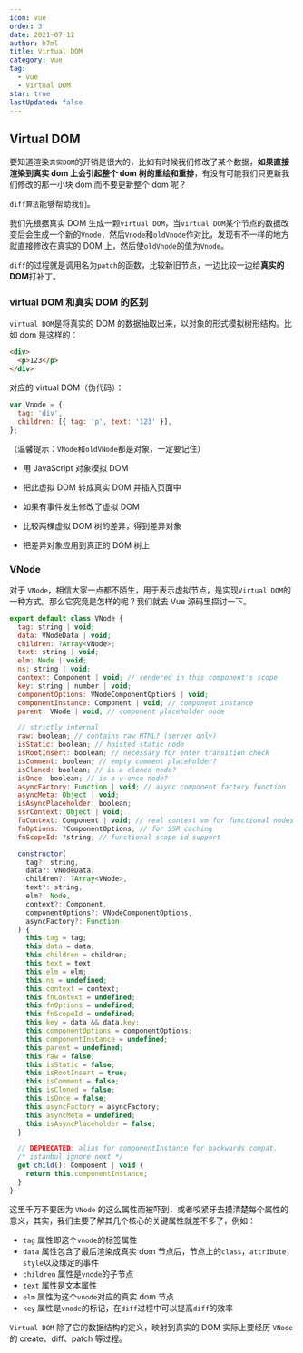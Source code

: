 ```yaml
---
icon: vue
order: 3
date: 2021-07-12
author: h7ml
title: Virtual DOM
category: vue
tag:
  - vue
  - Virtual DOM
star: true
lastUpdated: false
---
```


## Virtual DOM

要知道渲染`真实DOM`的开销是很大的，比如有时候我们修改了某个数据，**如果直接渲染到真实 dom 上会引起整个 dom 树的重绘和重排**，有没有可能我们只更新我们修改的那一小块 dom 而不要更新整个 dom 呢？

`diff算法`能够帮助我们。

我们先根据真实 DOM 生成一颗`virtual DOM`，当`virtual DOM`某个节点的数据改变后会生成一个新的`Vnode`，然后`Vnode`和`oldVnode`作对比，发现有不一样的地方就直接修改在真实的 DOM 上，然后使`oldVnode`的值为`Vnode`。

`diff`的过程就是调用名为`patch`的函数，比较新旧节点，一边比较一边给**真实的 DOM**打补丁。

### virtual DOM 和真实 DOM 的区别

`virtual DOM`是将真实的 DOM 的数据抽取出来，以对象的形式模拟树形结构。比如 dom 是这样的：

```html
<div>
  <p>123</p>
</div>
```

对应的 virtual DOM（伪代码）：

```js
var Vnode = {
  tag: 'div',
  children: [{ tag: 'p', text: '123' }],
};
```

（温馨提示：`VNode`和`oldVNode`都是对象，一定要记住）

- 用 JavaScript 对象模拟 DOM
- 把此虚拟 DOM 转成真实 DOM 并插入页面中
- 如果有事件发生修改了虚拟 DOM
- 比较两棵虚拟 DOM 树的差异，得到差异对象

- 把差异对象应用到真正的 DOM 树上

### VNode

对于 `VNode`，相信大家一点都不陌生，用于表示虚拟节点，是实现`Virtual DOM`的一种方式。那么它究竟是怎样的呢？我们就去 Vue 源码里探讨一下。

```js
export default class VNode {
  tag: string | void;
  data: VNodeData | void;
  children: ?Array<VNode>;
  text: string | void;
  elm: Node | void;
  ns: string | void;
  context: Component | void; // rendered in this component's scope
  key: string | number | void;
  componentOptions: VNodeComponentOptions | void;
  componentInstance: Component | void; // component instance
  parent: VNode | void; // component placeholder node

  // strictly internal
  raw: boolean; // contains raw HTML? (server only)
  isStatic: boolean; // hoisted static node
  isRootInsert: boolean; // necessary for enter transition check
  isComment: boolean; // empty comment placeholder?
  isCloned: boolean; // is a cloned node?
  isOnce: boolean; // is a v-once node?
  asyncFactory: Function | void; // async component factory function
  asyncMeta: Object | void;
  isAsyncPlaceholder: boolean;
  ssrContext: Object | void;
  fnContext: Component | void; // real context vm for functional nodes
  fnOptions: ?ComponentOptions; // for SSR caching
  fnScopeId: ?string; // functional scope id support

  constructor(
    tag?: string,
    data?: VNodeData,
    children?: ?Array<VNode>,
    text?: string,
    elm?: Node,
    context?: Component,
    componentOptions?: VNodeComponentOptions,
    asyncFactory?: Function
  ) {
    this.tag = tag;
    this.data = data;
    this.children = children;
    this.text = text;
    this.elm = elm;
    this.ns = undefined;
    this.context = context;
    this.fnContext = undefined;
    this.fnOptions = undefined;
    this.fnScopeId = undefined;
    this.key = data && data.key;
    this.componentOptions = componentOptions;
    this.componentInstance = undefined;
    this.parent = undefined;
    this.raw = false;
    this.isStatic = false;
    this.isRootInsert = true;
    this.isComment = false;
    this.isCloned = false;
    this.isOnce = false;
    this.asyncFactory = asyncFactory;
    this.asyncMeta = undefined;
    this.isAsyncPlaceholder = false;
  }

  // DEPRECATED: alias for componentInstance for backwards compat.
  /* istanbul ignore next */
  get child(): Component | void {
    return this.componentInstance;
  }
}
```

这里千万不要因为 `VNode` 的这么属性而被吓到，或者咬紧牙去摸清楚每个属性的意义，其实，我们主要了解其几个核心的关键属性就差不多了，例如：

- `tag` 属性即这个`vnode`的标签属性
- `data` 属性包含了最后渲染成真实 dom 节点后，节点上的`class`，`attribute`，`style`以及绑定的事件
- `children` 属性是`vnode`的子节点
- `text` 属性是文本属性
- `elm` 属性为这个`vnode`对应的真实 dom 节点
- `key` 属性是`vnode`的标记，在`diff`过程中可以提高`diff`的效率

`Virtual DOM` 除了它的数据结构的定义，映射到真实的 DOM 实际上要经历 `VNode` 的 create、diff、patch 等过程。
